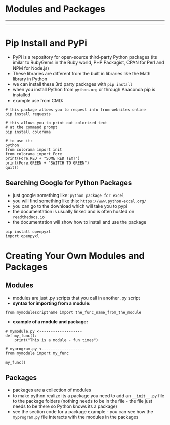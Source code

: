 # Modules and Packages
***
***
# Pip Install and PyPi
* PyPi is a repository for open-source third-party Python packages (its imilar to RubyGems in the Ruby world, PHP Packagist, CPAN for Perl and NPM for Node.js)
* These libraries are different from the built in libraries like the Math library in Python
* we can install these 3rd party packages with ```pip install```
* when you install Python from ```python.org``` or through Anaconda pip is installed
* example use from CMD:
```
# this package allows you to request info from websites online
pip install requests 
```
```
# this allows you to print out colorized text 
# at the command prompt
pip install colorama

# to use it:
python
from colorama import init
from colorama import Fore
print(Fore.RED + "SOME RED TEXT")
print(Fore.GREEN + "SWITCH TO GREEN")
quit()
```
## Searching Google for Python Packages
* just google something like: ```python package for excel```
* you will find something like this: ```https://www.python-excel.org/```
* you can go to the download which will take you to pypi
* the documentation is usually linked and is often hosted on ```readthedocs.io```
* the documentation will show how to install and use the package
```
pip install openpyxl
import openpyxl
```
# Creating Your Own Modules and Packages 
## Modules
* modules are just .py scripts that you call in another .py script
* **syntax for importing from a module:**
```
from mymodulescriptname import the_func_name_from_the_module
```
* **example of a module and package:**
```
# mymodule.py <-------------------
def my_func():
    print("This is a module - fun times")
```
```
# myprogram.py <-------------------
from mymodule import my_func

my_func()
```
## Packages
* packages are a collection of modules
* to make python realize its a package you need to add an ```__init__.py``` file to the package folders (nothing needs to be in the file - the file just needs to be there so Python knows its a package)
* see the section code for a package example - you can see how the ```myprogram.py``` file interacts with the modules in the packages